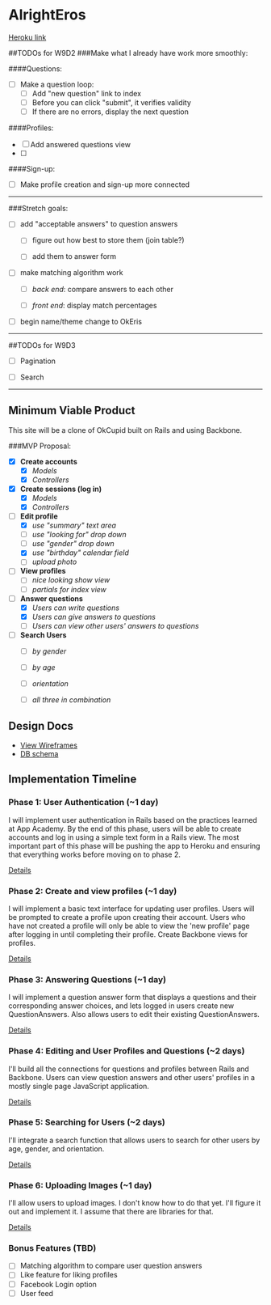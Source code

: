 # AlrightEros

[Heroku link][heroku]

##TODOs for W9D2
###Make what I already have work more smoothly:

####Questions:
* [ ] Make a question loop:
  - [ ] Add "new question" link to index
  - [ ] Before you can click "submit", it verifies validity
  - [ ] If there are no errors, display the next question

####Profiles:
* [ ] Add answered questions view
* [ ]

####Sign-up:
* [ ] Make profile creation and sign-up more connected

----
###Stretch goals:
* [ ] add "acceptable answers" to question answers
  - [ ] figure out how best to store them (join table?)
  - [ ] add them to answer form


* [ ] make matching algorithm work
  - [ ] *back end*: compare answers to each other
  - [ ] *front end*: display match percentages
  

* [ ] begin name/theme change to OkEris

----
##TODOs for W9D3
* [ ] Pagination
* [ ] Search


[heroku]: http://alrighteros.herokuapp.com

----
## Minimum Viable Product
This site will be a clone of OkCupid built on Rails and using Backbone.

###MVP Proposal:
- [x] **Create accounts**
  * [x] *Models*
  * [x] *Controllers*
- [x] **Create sessions (log in)**
  * [x] *Models*
  * [x] *Controllers*
- [ ] **Edit profile**
  * [x] *use "summary" text area*
  * [ ] *use "looking for" drop down*
  * [ ] *use "gender" drop down*
  * [x] *use "birthday" calendar field*
  * [ ] *upload photo*
- [ ] **View profiles**
  * [ ] *nice looking show view*
  * [ ] *partials for index view*
- [ ] **Answer questions**
  * [x] *Users can write questions*
  * [x] *Users can give answers to questions*
  * [ ] *Users can view other users' answers to questions*
- [ ] **Search Users**
  * [ ] *by gender*
  * [ ] *by age*
  * [ ] *orientation*
  * [ ] *all three in combination*


## Design Docs
* [View Wireframes][views]
* [DB schema][schema]

[views]: ./docs/views.md
[schema]: ./docs/schema.md

## Implementation Timeline

### Phase 1: User Authentication (~1 day)
I will implement user authentication in Rails based on the practices learned at App Academy. By the end of this phase, users will be able to create accounts and log in using a simple text form in a Rails view. The most important part of this phase will be pushing the app to Heroku and ensuring that everything works before moving on to phase 2.

[Details][phase-one]

### Phase 2: Create and view profiles (~1 day)
I will implement a basic text interface for updating user profiles. Users will be prompted to create a profile upon creating their account. Users who have not created a profile will only be able to view the 'new profile' page after logging in until completing their profile. Create Backbone views for profiles.

[Details][phase-two]

### Phase 3: Answering Questions (~1 day)
I will implement a question answer form that displays a questions and their corresponding answer choices, and lets logged in users create new QuestionAnswers. Also allows users to edit their existing QuestionAnswers.

[Details][phase-three]

### Phase 4: Editing and User Profiles and Questions (~2 days)
I'll build all the connections for questions and profiles between Rails and Backbone. Users can view question answers and other users' profiles in a mostly single page JavaScript application.

[Details][phase-four]

### Phase 5: Searching for Users (~2 days)
I'll integrate a search function that allows users to search for other users by age, gender, and orientation.

[Details][phase-five]

### Phase 6: Uploading Images (~1 day)
I'll allow users to upload images. I don't know how to do that yet. I'll figure it out and implement it. I assume that there are libraries for that.

[Details][phase-six]

### Bonus Features (TBD)
- [ ] Matching algorithm to compare user question answers
- [ ] Like feature for liking profiles
- [ ] Facebook Login option
- [ ] User feed

[phase-one]: ./docs/phases/phase1.md
[phase-two]: ./docs/phases/phase2.md
[phase-three]: ./docs/phases/phase3.md
[phase-four]: ./docs/phases/phase4.md
[phase-five]: ./docs/phases/phase5.md
[phase-six]: ./docs/phases/phase6.md
